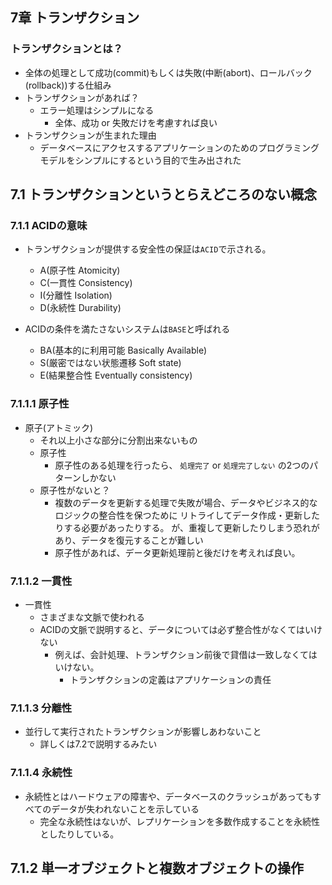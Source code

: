 ## 7章 トランザクション

### トランザクションとは？
  - 全体の処理として成功(commit)もしくは失敗(中断(abort)、ロールバック(rollback))する仕組み
  - トランザクションがあれば？
    - エラー処理はシンプルになる
      - 全体、成功 or 失敗だけを考慮すれば良い
  - トランザクションが生まれた理由
    - データベースにアクセスするアプリケーションのためのプログラミングモデルをシンプルにするという目的で生み出された

## 7.1 トランザクションというとらえどころのない概念

### 7.1.1 ACIDの意味
  - トランザクションが提供する安全性の保証は`ACID`で示される。
    - A(原子性 Atomicity)
    - C(一貫性 Consistency)
    - I(分離性 Isolation)
    - D(永続性 Durability)
  
  - ACIDの条件を満たさないシステムは`BASE`と呼ばれる
    - BA(基本的に利用可能 Basically Available)
    - S(厳密ではない状態遷移 Soft state)
    - E(結果整合性 Eventually consistency)

### 7.1.1.1 原子性
  - 原子(アトミック)
    - それ以上小さな部分に分割出来ないもの
    - 原子性
      - 原子性のある処理を行ったら、 `処理完了` or `処理完了しない` の2つのパターンしかない
    - 原子性がないと？
      - 複数のデータを更新する処理で失敗が場合、データやビジネス的なロジックの整合性を保つために
        リトライしてデータ作成・更新したりする必要があったりする。
        が、重複して更新したりしまう恐れがあり、データを復元することが難しい
      - 原子性があれば、データ更新処理前と後だけを考えれば良い。

### 7.1.1.2 一貫性
  - 一貫性
    - さまざまな文脈で使われる
    - ACIDの文脈で説明すると、データについては必ず整合性がなくてはいけない
      - 例えば、会計処理、トランザクション前後で貸借は一致しなくてはいけない。
        - トランザクションの定義はアプリケーションの責任

### 7.1.1.3 分離性
  - 並行して実行されたトランザクションが影響しあわないこと
    - 詳しくは7.2で説明するみたい

### 7.1.1.4 永続性
  - 永続性とはハードウェアの障害や、データベースのクラッシュがあってもすべてのデータが失われないことを示している
    - 完全な永続性はないが、レプリケーションを多数作成することを永続性としたりしている。

## 7.1.2 単一オブジェクトと複数オブジェクトの操作


